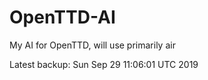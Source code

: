 # OpenTTD-AI
My AI for OpenTTD, will use primarily air

Latest backup: Sun Sep 29 11:06:01 UTC 2019
